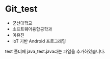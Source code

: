 # Git_test

- 군산대학교
- 소프트웨어융합공학과
- 이유진
- IoT 기반 Android 프로그래밍

test 폴더에 java_test.java라는 파일을 추가하였습니다.
